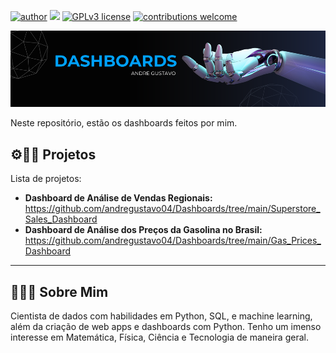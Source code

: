 [![author](https://img.shields.io/badge/author-andregustavo-red.svg)](https://www.linkedin.com/in/andr%C3%A9-gustavo-lopes-984bb119a/) [![](https://img.shields.io/badge/python-3.7+-blue.svg)](https://www.python.org/downloads/release/python-365/) [![GPLv3 license](https://img.shields.io/badge/License-GPLv3-blue.svg)](http://perso.crans.org/besson/LICENSE.html) [![contributions welcome](https://img.shields.io/badge/contributions-welcome-brightgreen.svg?style=flat)](https://github.com/andregustavo04)
<p>
  <img src="/Img/dashboards.png">
</p

---
Neste repositório, estão os dashboards feitos por mim.

## ⚙🔧🧪 Projetos
Lista de projetos:

* **Dashboard de Análise de Vendas Regionais:** https://github.com/andregustavo04/Dashboards/tree/main/Superstore_Sales_Dashboard
* **Dashboard de Análise dos Preços da Gasolina no Brasil:** https://github.com/andregustavo04/Dashboards/tree/main/Gas_Prices_Dashboard

---
## 🙋🏼‍♂️ Sobre Mim
Cientista de dados com habilidades  em Python, SQL, e machine learning, além da criação de web apps e dashboards com Python. Tenho um imenso interesse em Matemática, 
Física, Ciência e Tecnologia de maneira geral. 
